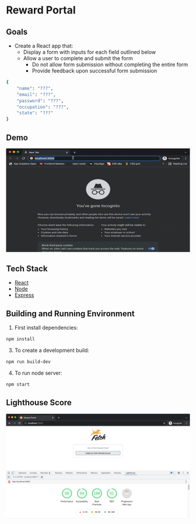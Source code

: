 # Reward Portal

## Goals
- Create a React app that:
	+ Display a form with inputs for each field outlined below
  + Allow a user to complete and submit the form
	+ Do not allow form submission without completing the entire form
	+ Provide feedback upon successful form submission

```sh
{
    "name": "???",
    "email": "???",
    "password": "???",
    "occupation": "???",
    "state": "???"
}
```

## Demo

![Reward Portal Main Page Demo](readme_assets/main.gif)

## Tech Stack
* [React](https://reactjs.org)
* [Node](https://nodejs.org/en)
* [Express](https://expressjs.com)

## Building and Running Environment

1. First install dependencies:

```sh
npm install
```

3. To create a development build:

```sh
npm run build-dev
```

4. To run node server:

```sh
npm start
```

## Lighthouse Score

![Lighthouse Score](readme_assets/lighthouse.png)